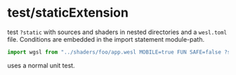 # test/staticExtension

test `?static` with sources and shaders in nested directories and a `wesl.toml` file.
Conditions are embedded in the import statement module-path.

```ts
import wgsl from "../shaders/foo/app.wesl MOBILE=true FUN SAFE=false ?static";
```

uses a normal unit test.
